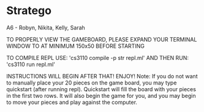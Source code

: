 # Stratego
A6 - Robyn, Nikita, Kelly, Sarah

TO PROPERLY VIEW THE GAMEBOARD, PLEASE EXPAND YOUR TERMINAL WINDOW TO AT
MINIMUM 150x50 BEFORE STARTING

TO COMPILE REPL USE: 'cs3110 compile -p str repl.ml'
AND THEN RUN: 'cs3110 run repl.ml'

INSTRUCTIONS WILL BEGIN AFTER THAT! ENJOY!
Note: If you do not want to manually place your 20 pieces on the game board,
you may type quickstart (after running repl). Quickstart will fill the board
with your pieces in the first two rows. It will also begin the game for you,
and you may begin to move your pieces and play against the computer.